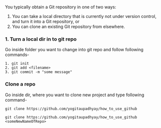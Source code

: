 You typically obtain a Git repository in one of two ways:
  1. You can take a local directory that is currently not under version control, and turn it into a Git
  repository, or
  2. You can clone an existing Git repository from elsewhere.

### 1. Turn a local dir in to git repo
Go inside folder you want to change into git repo and follow following commands-
```
1. git init
2. git add <filename>
3. git commit -m "some message"
```

### Clone a repo 
Go inside dir, where you want to clone new project and type following command-
```
git clone https://github.com/yogitaupadhyay/how_to_use_github

git clone https://github.com/yogitaupadhyay/how_to_use_github <someNewNameOfRepo>
```



